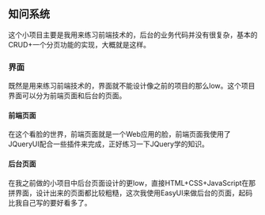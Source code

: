 ## 知问系统

这个小项目主要是我用来练习前端技术的，后台的业务代码并没有很复杂，基本的CRUD+一个分页功能的实现，大概就是这样。

### 界面
既然是用来练习前端技术的，界面就不能设计像之前的项目的那么low。这个项目界面可以分为前端页面和后台的页面。

#### 前端页面
在这个看脸的世界，前端页面就是一个Web应用的脸，前端页面我使用了JQueryUI配合一些插件来完成，正好练习一下JQuery学的知识。

#### 后台页面
在我之前做的小项目中后台页面设计的更low，直接HTML+CSS+JavaScript在那拼界面，设计出来的页面都比较粗糙，这次我使用EasyUI来做后台的页面，起码比我自己写的要好看多了。

